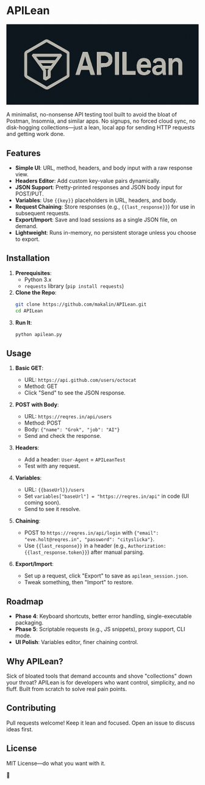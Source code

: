 # APILean

![APILean Logo](apilean_logo.png)

A minimalist, no-nonsense API testing tool built to avoid the bloat of Postman, Insomnia, and similar apps. No signups, no forced cloud sync, no disk-hogging collections—just a lean, local app for sending HTTP requests and getting work done.

## Features
- **Simple UI**: URL, method, headers, and body input with a raw response view.
- **Headers Editor**: Add custom key-value pairs dynamically.
- **JSON Support**: Pretty-printed responses and JSON body input for POST/PUT.
- **Variables**: Use `{{key}}` placeholders in URL, headers, and body.
- **Request Chaining**: Store responses (e.g., `{{last_response}}`) for use in subsequent requests.
- **Export/Import**: Save and load sessions as a single JSON file, on demand.
- **Lightweight**: Runs in-memory, no persistent storage unless you choose to export.

## Installation
1. **Prerequisites**:
   - Python 3.x
   - `requests` library (`pip install requests`)
2. **Clone the Repo**:
   ```bash
   git clone https://github.com/makalin/APILean.git
   cd APILean
   ```
3. **Run It**:
   ```bash
   python apilean.py
   ```

## Usage
1. **Basic GET**:
   - URL: `https://api.github.com/users/octocat`
   - Method: GET
   - Click "Send" to see the JSON response.

2. **POST with Body**:
   - URL: `https://reqres.in/api/users`
   - Method: POST
   - Body: `{"name": "Grok", "job": "AI"}`
   - Send and check the response.

3. **Headers**:
   - Add a header: `User-Agent` = `APILeanTest`
   - Test with any request.

4. **Variables**:
   - URL: `{{baseUrl}}/users`
   - Set `variables["baseUrl"] = "https://reqres.in/api"` in code (UI coming soon).
   - Send to see it resolve.

5. **Chaining**:
   - POST to `https://reqres.in/api/login` with `{"email": "eve.holt@reqres.in", "password": "cityslicka"}`.
   - Use `{{last_response}}` in a header (e.g., `Authorization: {{last_response.token}}`) after manual parsing.

6. **Export/Import**:
   - Set up a request, click "Export" to save as `apilean_session.json`.
   - Tweak something, then "Import" to restore.

## Roadmap
- **Phase 4**: Keyboard shortcuts, better error handling, single-executable packaging.
- **Phase 5**: Scriptable requests (e.g., JS snippets), proxy support, CLI mode.
- **UI Polish**: Variables editor, finer chaining control.

## Why APILean?
Sick of bloated tools that demand accounts and shove "collections" down your throat? APILean is for developers who want control, simplicity, and no fluff. Built from scratch to solve real pain points.

## Contributing
Pull requests welcome! Keep it lean and focused. Open an issue to discuss ideas first.

## License
MIT License—do what you want with it.

🤘
